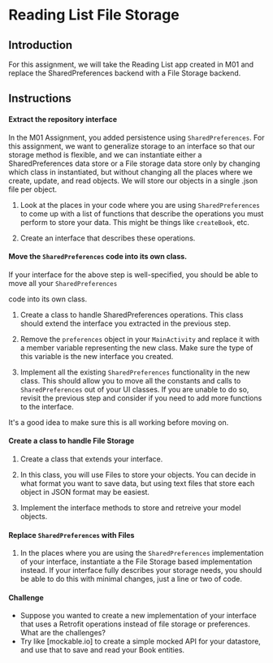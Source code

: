 # Reading List File Storage

## Introduction

For this assignment, we will take the Reading List app created in M01 and replace the SharedPreferences 
backend with a File Storage backend.

## Instructions

#### Extract the repository interface
In the M01 Assignment, you added persistence using `SharedPreferences`. For this assignment, 
we want to generalize storage to an interface so that our storage method is flexible, 
and we can instantiate either a SharedPreferences data store or a File storage data
 store only by changing which class in instantiated, but without changing all the places where we create,
 update, and read objects. We will store our objects in a single .json file per object.

1. Look at the places in your code where you are using `SharedPreferences` to come up 
with a list of functions that describe the operations you must perform to store your data.
 This might be things like `createBook`, etc.
 
2. Create an interface that describes these operations.

#### Move the `SharedPreferences` code into its own class.
If your interface for the above step is well-specified, you should be able to move all your `SharedPreferences` 

code into its own class.
1. Create a class to handle SharedPreferences operations. This class should extend the interface 
you extracted in the previous step.

2. Remove the `preferences` object in your `MainActivity` and replace it with a member variable representing 
the new class. Make sure the type of this variable is the new interface you created.

3. Implement all the existing `SharedPreferences` functionality in the new class. This should allow 
you to move all the constants and calls to `SharedPreferences` out of your UI classes. If you are 
unable to do so, revisit the previous step and consider if you need to add more functions to the interface.

It's a good idea to make sure this is all working before moving on.

#### Create a class to handle File Storage

1. Create a class that extends your interface.

2. In this class, you will use Files to store your objects. You can decide in what format you want to save data,
 but using text files that store each object in JSON format may be easiest.
 
3. Implement the interface methods to store and retreive your model objects.

#### Replace `SharedPreferences` with Files
1. In the places where you are using the `SharedPreferences` implementation of your interface, 
instantiate a the File Storage based implementation instead. If your interface fully describes your 
storage needs, you should be able to do this with minimal changes, just a line or two of code.

#### Challenge
- Suppose you wanted to create a new implementation of your interface that uses a Retrofit operations instead of file storage or preferences. What are the challenges?
- Try like [mockable.io] to create a simple mocked API for your datastore, and use that to save and read your Book entities.
